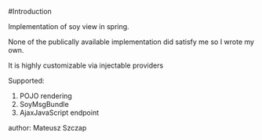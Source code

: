 #Introduction

Implementation of soy view in spring.

None of the publically available implementation did satisfy me so I wrote my own.

It is highly customizable via injectable providers

Supported:
1. POJO rendering
2. SoyMsgBundle
3. AjaxJavaScript endpoint

author: Mateusz Szczap



